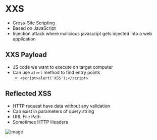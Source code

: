 # XXS
* Cross-Site Scripting
* Based on JavaScript
* Injection attack where malicious javascript gets injected into a web application

## XXS Payload
* JS code we want to execute on target computer
* Can use `alert` method to find entry points
  * `<script>alert('XSS');</script>`
 
## Reflected XSS
* HTTP request have data without any validation
* Can exist in parameters of query string
* URL File Path
* Sometimes HTTP Headers

![image](https://github.com/goytia54/tryhackmebb/assets/13384055/0aa8258d-1ec1-4bed-8597-2457deed3fb8)
